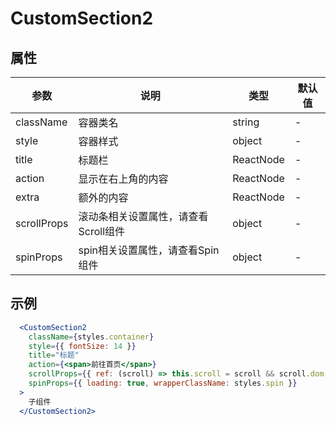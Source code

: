 # CustomSection2

## 属性

| 参数 | 说明 | 类型 | 默认值 |
| -- | -- | -- | -- |
| className | 容器类名 | string | - |
| style | 容器样式 | object | - |
| title | 标题栏 | ReactNode | - |
| action | 显示在右上角的内容 | ReactNode | - |
| extra | 额外的内容 | ReactNode | - |
| scrollProps | 滚动条相关设置属性，请查看Scroll组件 | object | - |
| spinProps | spin相关设置属性，请查看Spin组件 | object | - |

## 示例

```jsx
  <CustomSection2
    className={styles.container}
    style={{ fontSize: 14 }}
    title="标题"
    action={<span>前往首页</span>}
    scrollProps={{ ref: (scroll) => this.scroll = scroll && scroll.dom, className: styles.scroll }}
    spinProps={{ loading: true, wrapperClassName: styles.spin }}
  >
    子组件
  </CustomSection2>
```
